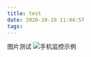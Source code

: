 ```yaml
---
title: test
date: 2020-10-10 11:04:57
tags:
---
```

图片测试
![手机监控示例](/kali使用metasploit监控Android手机和windows电脑/手机监控示例.jpg)